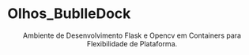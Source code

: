 # Olhos_BublleDock
 

<p align="center">Ambiente de Desenvolvimento Flask e Opencv em Containers para Flexibilidade de Plataforma.</p>


